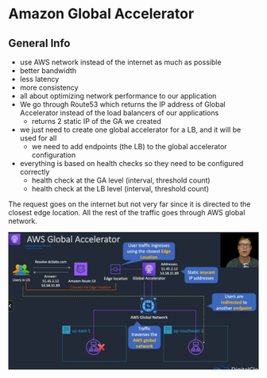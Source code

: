 # Amazon Global Accelerator

## General Info
* use AWS network instead of the internet as much as possible
* better bandwidth
* less latency
* more consistency
* all about optimizing network performance to our application 
* We go through Route53 which returns the IP address of Global Accelerator instead of the load balancers of our applications
  * returns 2 static IP of the GA we created
* we just need to create one global accelerator for a LB, and it will be used for all
  * we need to add endpoints (the LB) to the global accelerator configuration
* everything is based on health checks so they need to be configured correctly
  * health check at the GA level (interval, threshold count)
  * health check at the LB level (interval, threshold count)

The request goes on the internet but not very far since it is directed to the closest edge location.
All the rest of the traffic goes through AWS global network.

![overview](./global-accelerator-overview.png)

